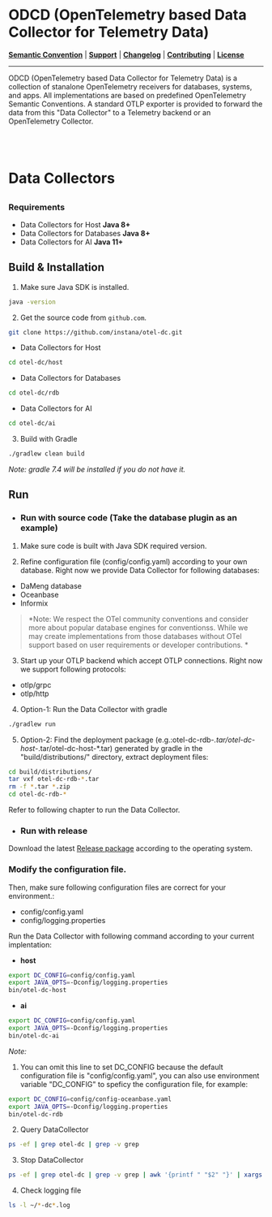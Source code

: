# ODCD (OpenTelemetry based Data Collector for Telemetry Data)

**[Semantic Convention](docs/semconv)** |
**[Support](docs/support/README.md)** |
**[Changelog](CHANGELOG.md)** |
**[Contributing](CONTRIBUTING.md)** |
**[License](LICENSE)**

---
ODCD (OpenTelemetry based Data Collector for Telemetry Data) is a collection of stanalone OpenTelemetry receivers for databases, systems, and apps. All implementations are based on predefined OpenTelemetry Semantic Conventions. A standard OTLP exporter is provided to forward the data from this "Data Collector" to a Telemetry backend or an OpenTelemetry Collector.

<br><br>

# Data Collectors

## 
### Requirements
- Data Collectors for Host **Java 8+**
- Data Collectors for Databases **Java 8+**
- Data Collectors for AI **Java 11+**

## Build & Installation

1) Make sure Java SDK is installed.
```bash
java -version
```

2) Get the source code from `github.com`.
```bash
git clone https://github.com/instana/otel-dc.git
```
- Data Collectors for Host
```bash
cd otel-dc/host
```
- Data Collectors for Databases
```bash
cd otel-dc/rdb
```
- Data Collectors for AI
```bash
cd otel-dc/ai
```
3) Build with Gradle
```bash
./gradlew clean build
```
*Note: gradle 7.4 will be installed if you do not have it.*

## Run

- ### Run with source code (Take the database plugin as an example)

1) Make sure code is built with Java SDK required version.

2) Refine configuration file (config/config.yaml) according to your own database. Right now we provide Data Collector for following databases:
  - DaMeng database
  - Oceanbase
  - Informix
  
  >*Note: We respect the OTel community conventions and consider more about popular database engines for conventionss. While we may create implementations from those databases without OTel support based on user requirements or developer contributions. *

3) Start up your OTLP backend which accept OTLP connections. Right now we support following protocols:
- otlp/grpc
- otlp/http

4) Option-1: Run the Data Collector with gradle
```bash
./gradlew run
```
5) Option-2: Find the deployment package (e.g.:otel-dc-rdb-*.tar/otel-dc-host-*.tar/otel-dc-host-*.tar) generated by gradle in the "build/distributions/" directory, extract deployment files:
```bash
cd build/distributions/
tar vxf otel-dc-rdb-*.tar
rm -f *.tar *.zip
cd otel-dc-rdb-*
```
Refer to following chapter to run the Data Collector. 

- ### Run with release
Download the latest  [Release package](https://github.com/instana/otel-dc/releases/tag/Release) according to the operating system.

### Modify the configuration file.
Then, make sure following configuration files are correct for your environment.:
  - config/config.yaml
  - config/logging.properties

Run the Data Collector with following command according to your current implentation:
- **host**
```bash
export DC_CONFIG=config/config.yaml
export JAVA_OPTS=-Dconfig/logging.properties
bin/otel-dc-host
```

- **ai**
```bash
export DC_CONFIG=config/config.yaml
export JAVA_OPTS=-Dconfig/logging.properties
bin/otel-dc-ai
```

*Note:* 
1) You can omit this line to set DC_CONFIG because the default configuration file is "config/config.yaml", you can also use environment variable "DC_CONFIG" to speficy the configuration file, for example:
```bash
export DC_CONFIG=config/config-oceanbase.yaml
export JAVA_OPTS=-Dconfig/logging.properties
bin/otel-dc-rdb
```

2) Query DataCollector
```bash
ps -ef | grep otel-dc | grep -v grep
```

3) Stop DataCollector
```bash
ps -ef | grep otel-dc | grep -v grep | awk '{printf " "$2" "}' | xargs kill -9
```

4) Check logging file
```bash
ls -l ~/*-dc*.log
```
